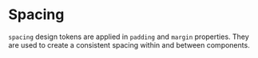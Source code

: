 <script setup>
import CdxDocsTokensTable from '../../src/components/tokens/TokensTable.vue';
import { spacing } from '@wikimedia/codex-design-tokens/theme-wikimedia-ui.json';
</script>

# Spacing

`spacing` design tokens are applied in `padding` and `margin` properties.
They are used to create a consistent spacing within and between components.

<cdx-docs-tokens-table
	:tokens="spacing"
    token-category="spacing"
/>
